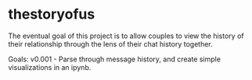 # thestoryofus
The eventual goal of this project is to allow couples to view the history of their relationship through the lens of their chat history together.

Goals:
v0.001 - Parse through message history, and create simple visualizations in an ipynb.
